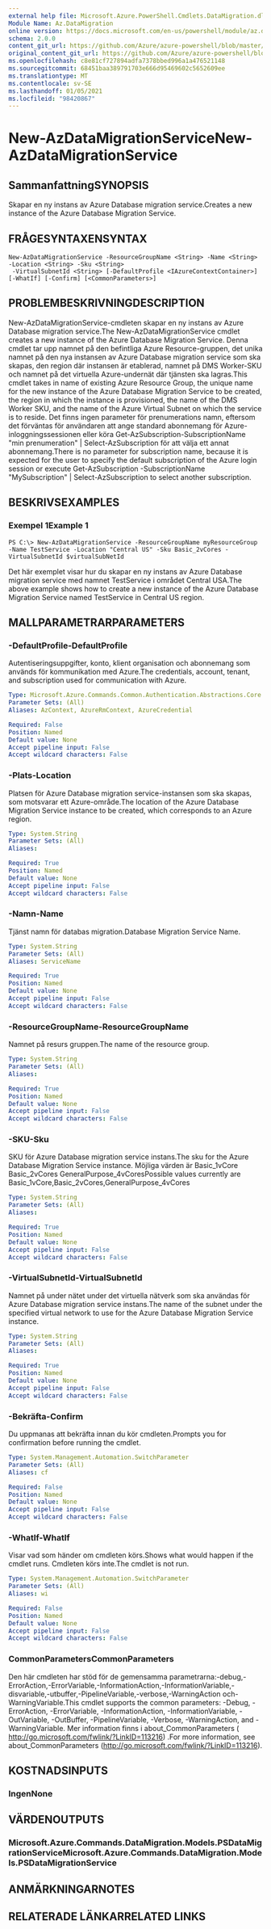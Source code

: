 ```yaml
---
external help file: Microsoft.Azure.PowerShell.Cmdlets.DataMigration.dll-Help.xml
Module Name: Az.DataMigration
online version: https://docs.microsoft.com/en-us/powershell/module/az.datamigration/New-AzDataMigrationService
schema: 2.0.0
content_git_url: https://github.com/Azure/azure-powershell/blob/master/src/DataMigration/DataMigration/help/New-AzDataMigrationService.md
original_content_git_url: https://github.com/Azure/azure-powershell/blob/master/src/DataMigration/DataMigration/help/New-AzDataMigrationService.md
ms.openlocfilehash: c8e81cf727894adfa7378bbed996a1a476521148
ms.sourcegitcommit: 68451baa389791703e666d95469602c5652609ee
ms.translationtype: MT
ms.contentlocale: sv-SE
ms.lasthandoff: 01/05/2021
ms.locfileid: "98420867"
---
```

# <span data-ttu-id="2d5cb-101">New-AzDataMigrationService</span><span class="sxs-lookup"><span data-stu-id="2d5cb-101">New-AzDataMigrationService</span></span>

## <span data-ttu-id="2d5cb-102">Sammanfattning</span><span class="sxs-lookup"><span data-stu-id="2d5cb-102">SYNOPSIS</span></span>
<span data-ttu-id="2d5cb-103">Skapar en ny instans av Azure Database migration service.</span><span class="sxs-lookup"><span data-stu-id="2d5cb-103">Creates a new instance of the Azure Database Migration Service.</span></span>

## <span data-ttu-id="2d5cb-104">FRÅGESYNTAXEN</span><span class="sxs-lookup"><span data-stu-id="2d5cb-104">SYNTAX</span></span>

```
New-AzDataMigrationService -ResourceGroupName <String> -Name <String> -Location <String> -Sku <String>
 -VirtualSubnetId <String> [-DefaultProfile <IAzureContextContainer>] [-WhatIf] [-Confirm] [<CommonParameters>]
```

## <span data-ttu-id="2d5cb-105">PROBLEMBESKRIVNING</span><span class="sxs-lookup"><span data-stu-id="2d5cb-105">DESCRIPTION</span></span>
<span data-ttu-id="2d5cb-106">New-AzDataMigrationService-cmdleten skapar en ny instans av Azure Database migration service.</span><span class="sxs-lookup"><span data-stu-id="2d5cb-106">The New-AzDataMigrationService cmdlet creates a new instance of the Azure Database Migration Service.</span></span> <span data-ttu-id="2d5cb-107">Denna cmdlet tar upp namnet på den befintliga Azure Resource-gruppen, det unika namnet på den nya instansen av Azure Database migration service som ska skapas, den region där instansen är etablerad, namnet på DMS Worker-SKU och namnet på det virtuella Azure-undernät där tjänsten ska lagras.</span><span class="sxs-lookup"><span data-stu-id="2d5cb-107">This cmdlet takes in name of existing Azure Resource Group, the unique name for the new instance of the Azure Database Migration Service to be created, the region in which the instance is provisioned, the name of the DMS Worker SKU, and the name of the Azure Virtual Subnet on which the service is to reside.</span></span> <span data-ttu-id="2d5cb-108">Det finns ingen parameter för prenumerations namn, eftersom det förväntas för användaren att ange standard abonnemang för Azure-inloggningssessionen eller köra Get-AzSubscription-SubscriptionName "min prenumeration" | Select-AzSubscription för att välja ett annat abonnemang.</span><span class="sxs-lookup"><span data-stu-id="2d5cb-108">There is no parameter for subscription name, because it is expected for the user to specify the default subscription of the Azure login session or execute Get-AzSubscription -SubscriptionName "MySubscription" | Select-AzSubscription to select another subscription.</span></span>

## <span data-ttu-id="2d5cb-109">BESKRIVS</span><span class="sxs-lookup"><span data-stu-id="2d5cb-109">EXAMPLES</span></span>

### <span data-ttu-id="2d5cb-110">Exempel 1</span><span class="sxs-lookup"><span data-stu-id="2d5cb-110">Example 1</span></span>
```
PS C:\> New-AzDataMigrationService -ResourceGroupName myResourceGroup -Name TestService -Location "Central US" -Sku Basic_2vCores -VirtualSubnetId $virtualSubNetId
```

<span data-ttu-id="2d5cb-111">Det här exemplet visar hur du skapar en ny instans av Azure Database migration service med namnet TestService i området Central USA.</span><span class="sxs-lookup"><span data-stu-id="2d5cb-111">The above example shows how to create a new instance of the Azure Database Migration Service named TestService in Central US region.</span></span>

## <span data-ttu-id="2d5cb-112">MALLPARAMETRAR</span><span class="sxs-lookup"><span data-stu-id="2d5cb-112">PARAMETERS</span></span>

### <span data-ttu-id="2d5cb-113">-DefaultProfile</span><span class="sxs-lookup"><span data-stu-id="2d5cb-113">-DefaultProfile</span></span>
<span data-ttu-id="2d5cb-114">Autentiseringsuppgifter, konto, klient organisation och abonnemang som används för kommunikation med Azure.</span><span class="sxs-lookup"><span data-stu-id="2d5cb-114">The credentials, account, tenant, and subscription used for communication with Azure.</span></span>

```yaml
Type: Microsoft.Azure.Commands.Common.Authentication.Abstractions.Core.IAzureContextContainer
Parameter Sets: (All)
Aliases: AzContext, AzureRmContext, AzureCredential

Required: False
Position: Named
Default value: None
Accept pipeline input: False
Accept wildcard characters: False
```

### <span data-ttu-id="2d5cb-115">-Plats</span><span class="sxs-lookup"><span data-stu-id="2d5cb-115">-Location</span></span>
<span data-ttu-id="2d5cb-116">Platsen för Azure Database migration service-instansen som ska skapas, som motsvarar ett Azure-område.</span><span class="sxs-lookup"><span data-stu-id="2d5cb-116">The location of the Azure Database Migration Service instance to be created, which corresponds to an Azure region.</span></span>

```yaml
Type: System.String
Parameter Sets: (All)
Aliases:

Required: True
Position: Named
Default value: None
Accept pipeline input: False
Accept wildcard characters: False
```

### <span data-ttu-id="2d5cb-117">-Namn</span><span class="sxs-lookup"><span data-stu-id="2d5cb-117">-Name</span></span>
<span data-ttu-id="2d5cb-118">Tjänst namn för databas migration.</span><span class="sxs-lookup"><span data-stu-id="2d5cb-118">Database Migration Service Name.</span></span>

```yaml
Type: System.String
Parameter Sets: (All)
Aliases: ServiceName

Required: True
Position: Named
Default value: None
Accept pipeline input: False
Accept wildcard characters: False
```

### <span data-ttu-id="2d5cb-119">-ResourceGroupName</span><span class="sxs-lookup"><span data-stu-id="2d5cb-119">-ResourceGroupName</span></span>
<span data-ttu-id="2d5cb-120">Namnet på resurs gruppen.</span><span class="sxs-lookup"><span data-stu-id="2d5cb-120">The name of the resource group.</span></span>

```yaml
Type: System.String
Parameter Sets: (All)
Aliases:

Required: True
Position: Named
Default value: None
Accept pipeline input: False
Accept wildcard characters: False
```

### <span data-ttu-id="2d5cb-121">-SKU</span><span class="sxs-lookup"><span data-stu-id="2d5cb-121">-Sku</span></span>
<span data-ttu-id="2d5cb-122">SKU för Azure Database migration service instans.</span><span class="sxs-lookup"><span data-stu-id="2d5cb-122">The sku for the Azure Database Migration Service instance.</span></span> <span data-ttu-id="2d5cb-123">Möjliga värden är Basic_1vCore Basic_2vCores GeneralPurpose_4vCores</span><span class="sxs-lookup"><span data-stu-id="2d5cb-123">Possible values currently are Basic_1vCore,Basic_2vCores,GeneralPurpose_4vCores</span></span>

```yaml
Type: System.String
Parameter Sets: (All)
Aliases:

Required: True
Position: Named
Default value: None
Accept pipeline input: False
Accept wildcard characters: False
```

### <span data-ttu-id="2d5cb-124">-VirtualSubnetId</span><span class="sxs-lookup"><span data-stu-id="2d5cb-124">-VirtualSubnetId</span></span>
<span data-ttu-id="2d5cb-125">Namnet på under nätet under det virtuella nätverk som ska användas för Azure Database migration service instans.</span><span class="sxs-lookup"><span data-stu-id="2d5cb-125">The name of the subnet under the specified virtual network to use for the Azure Database Migration Service instance.</span></span>

```yaml
Type: System.String
Parameter Sets: (All)
Aliases:

Required: True
Position: Named
Default value: None
Accept pipeline input: False
Accept wildcard characters: False
```

### <span data-ttu-id="2d5cb-126">-Bekräfta</span><span class="sxs-lookup"><span data-stu-id="2d5cb-126">-Confirm</span></span>
<span data-ttu-id="2d5cb-127">Du uppmanas att bekräfta innan du kör cmdleten.</span><span class="sxs-lookup"><span data-stu-id="2d5cb-127">Prompts you for confirmation before running the cmdlet.</span></span>

```yaml
Type: System.Management.Automation.SwitchParameter
Parameter Sets: (All)
Aliases: cf

Required: False
Position: Named
Default value: None
Accept pipeline input: False
Accept wildcard characters: False
```

### <span data-ttu-id="2d5cb-128">-WhatIf</span><span class="sxs-lookup"><span data-stu-id="2d5cb-128">-WhatIf</span></span>
<span data-ttu-id="2d5cb-129">Visar vad som händer om cmdleten körs.</span><span class="sxs-lookup"><span data-stu-id="2d5cb-129">Shows what would happen if the cmdlet runs.</span></span> <span data-ttu-id="2d5cb-130">Cmdleten körs inte.</span><span class="sxs-lookup"><span data-stu-id="2d5cb-130">The cmdlet is not run.</span></span>

```yaml
Type: System.Management.Automation.SwitchParameter
Parameter Sets: (All)
Aliases: wi

Required: False
Position: Named
Default value: None
Accept pipeline input: False
Accept wildcard characters: False
```

### <span data-ttu-id="2d5cb-131">CommonParameters</span><span class="sxs-lookup"><span data-stu-id="2d5cb-131">CommonParameters</span></span>
<span data-ttu-id="2d5cb-132">Den här cmdleten har stöd för de gemensamma parametrarna:-debug,-ErrorAction,-ErrorVariable,-InformationAction,-InformationVariable,-disvariable,-utbuffer,-PipelineVariable,-verbose,-WarningAction och-WarningVariable.</span><span class="sxs-lookup"><span data-stu-id="2d5cb-132">This cmdlet supports the common parameters: -Debug, -ErrorAction, -ErrorVariable, -InformationAction, -InformationVariable, -OutVariable, -OutBuffer, -PipelineVariable, -Verbose, -WarningAction, and -WarningVariable.</span></span> <span data-ttu-id="2d5cb-133">Mer information finns i about_CommonParameters ( http://go.microsoft.com/fwlink/?LinkID=113216) .</span><span class="sxs-lookup"><span data-stu-id="2d5cb-133">For more information, see about_CommonParameters (http://go.microsoft.com/fwlink/?LinkID=113216).</span></span>

## <span data-ttu-id="2d5cb-134">KOSTNADS</span><span class="sxs-lookup"><span data-stu-id="2d5cb-134">INPUTS</span></span>

### <span data-ttu-id="2d5cb-135">Ingen</span><span class="sxs-lookup"><span data-stu-id="2d5cb-135">None</span></span>

## <span data-ttu-id="2d5cb-136">VÄRDEN</span><span class="sxs-lookup"><span data-stu-id="2d5cb-136">OUTPUTS</span></span>

### <span data-ttu-id="2d5cb-137">Microsoft.Azure.Commands.DataMigration.Models.PSDataMigrationService</span><span class="sxs-lookup"><span data-stu-id="2d5cb-137">Microsoft.Azure.Commands.DataMigration.Models.PSDataMigrationService</span></span>

## <span data-ttu-id="2d5cb-138">ANMÄRKNINGAR</span><span class="sxs-lookup"><span data-stu-id="2d5cb-138">NOTES</span></span>

## <span data-ttu-id="2d5cb-139">RELATERADE LÄNKAR</span><span class="sxs-lookup"><span data-stu-id="2d5cb-139">RELATED LINKS</span></span>
